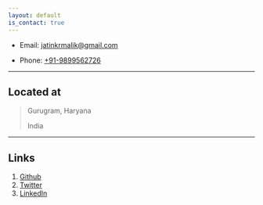 ```yaml
---
layout: default
is_contact: true
---
```


* Email: [jatinkrmalik@gmail.com](mailto:jatinkrmalik@gmail.com)

* Phone: [+91-9899562726](tel:+91-9899562726)

---

## Located at

> Gurugram, Haryana
>
> India

---

## Links

1. [Github](www.github.com/jatinkrmalik)
2. [Twitter](www.twitter.com/jatinkrmalik)
3. [LinkedIn](www.linkedin.com/in/jatinkrmalik)
